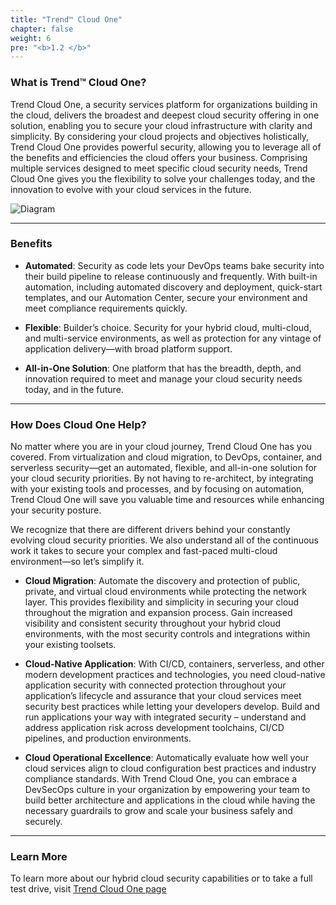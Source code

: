 ```yaml
---
title: "Trend™ Cloud One"
chapter: false
weight: 6
pre: "<b>1.2 </b>"
---
```


### What is Trend™ Cloud One?
Trend Cloud One, a security services platform for organizations building in the cloud, delivers the broadest and deepest cloud security offering in one solution, enabling you to secure your cloud infrastructure with clarity and simplicity. By considering your cloud projects and objectives holistically, Trend Cloud One provides powerful security, allowing you to leverage all of the benefits and efficiencies the cloud offers your business. Comprising multiple services designed to meet specific cloud security needs, Trend Cloud One gives you the flexibility to solve your challenges today, and the innovation to evolve with your cloud services in the future.

![Diagram](/images/cloudone.png)

----

### Benefits

- <b>Automated</b>: Security as code lets your DevOps teams bake security into their build pipeline to release continuously and frequently. With built-in automation, including automated discovery and deployment, quick-start templates, and our Automation Center, secure your environment and meet compliance requirements quickly.

- <b>Flexible</b>: Builder’s choice. Security for your hybrid cloud, multi-cloud, and multi-service environments, as well as protection for any vintage of application delivery—with broad platform support.

- <b>All-in-One Solution</b>: One platform that has the breadth, depth, and innovation required to meet and manage your cloud security needs today, and in the future.

----

### How Does Cloud One Help?

No matter where you are in your cloud journey, Trend Cloud One has you covered. From virtualization and cloud migration, to DevOps, container, and serverless security—get an automated, flexible, and all-in-one solution for your cloud security priorities. By not having to re-architect, by integrating with your existing tools and processes, and by focusing on automation, Trend Cloud One will save you valuable time and resources while enhancing your security posture. 

We recognize that there are different drivers behind your constantly evolving cloud security priorities. We also understand all of the continuous work it takes to secure your complex and fast-paced multi-cloud environment—so let’s simplify it.

- <b>Cloud Migration</b>: Automate the discovery and protection of public, private, and virtual cloud environments while protecting the network layer. This provides flexibility and simplicity in securing your cloud throughout the migration and expansion process. Gain increased visibility and consistent security throughout your hybrid cloud environments, with the most security controls and integrations within your existing toolsets.

- <b>Cloud-Native Application</b>: With CI/CD, containers, serverless, and other modern development practices and technologies, you need cloud-native application security with connected protection throughout your application’s lifecycle and assurance that your cloud services meet security best practices while letting your developers develop. Build and run applications your way with integrated security – understand and address application risk across development toolchains, CI/CD pipelines, and production environments.

- <b>Cloud Operational Excellence</b>: Automatically evaluate how well your cloud services align to cloud configuration best practices and industry compliance standards. With Trend Cloud One, you can embrace a DevSecOps culture in your organization by empowering your team to build better architecture and applications in the cloud while having the necessary guardrails to grow and scale your business safely and securely.
----


### Learn More

To learn more about our hybrid cloud security capabilities or to take a full test drive, visit <a href="https://www.trendmicro.com/cloudone">Trend Cloud One page</a>